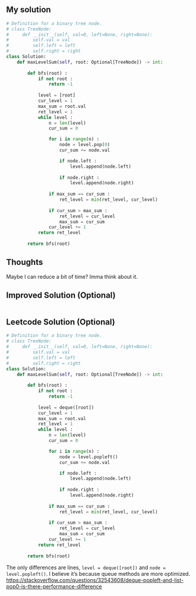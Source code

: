 ## My solution

```python
# Definition for a binary tree node.
# class TreeNode:
#     def __init__(self, val=0, left=None, right=None):
#         self.val = val
#         self.left = left
#         self.right = right
class Solution:
    def maxLevelSum(self, root: Optional[TreeNode]) -> int:
        
        def bfs(root) :
            if not root :
                return -1
            
            level = [root]
            cur_level = 1
            max_sum = root.val
            ret_level = 1
            while level :
                n = len(level)
                cur_sum = 0

                for i in range(n) :
                    node = level.pop(0)
                    cur_sum += node.val

                    if node.left :
                        level.append(node.left)
                    
                    if node.right :
                        level.append(node.right)
                
                if max_sum == cur_sum :
                    ret_level = min(ret_level, cur_level)
            
                if cur_sum > max_sum :
                    ret_level = cur_level
                    max_sum = cur_sum
                cur_level += 1
            return ret_level
    
        return bfs(root)

```

## Thoughts
Maybe I can reduce a bit of time? Imma think about it.

## Improved Solution (Optional)

```python

```

## Leetcode Solution (Optional)

```python
# Definition for a binary tree node.
# class TreeNode:
#     def __init__(self, val=0, left=None, right=None):
#         self.val = val
#         self.left = left
#         self.right = right
class Solution:
    def maxLevelSum(self, root: Optional[TreeNode]) -> int:
        
        def bfs(root) :
            if not root :
                return -1
            
            level = deque([root])
            cur_level = 1
            max_sum = root.val
            ret_level = 1
            while level :
                n = len(level)
                cur_sum = 0

                for i in range(n) :
                    node = level.popleft()
                    cur_sum += node.val

                    if node.left :
                        level.append(node.left)
                    
                    if node.right :
                        level.append(node.right)
                
                if max_sum == cur_sum :
                    ret_level = min(ret_level, cur_level)
            
                if cur_sum > max_sum :
                    ret_level = cur_level
                    max_sum = cur_sum
                cur_level += 1
            return ret_level
    
        return bfs(root)

```

The only differences are lines, `level = deque([root])` and `node = level.popleft()`.
I believe it’s because queue methods are more optimized. https://stackoverflow.com/questions/32543608/deque-popleft-and-list-pop0-is-there-performance-difference
